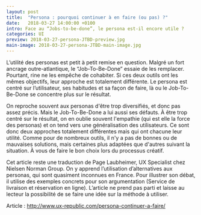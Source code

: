 ```yaml
---
layout: post
title:  "Persona : pourquoi continuer à en faire (ou pas) ?"
date:   2018-03-27 14:00:00 +0100
intro: Face au “Jobs-to-be-done”, le persona est-il encore utile ?
categories: UI
preview: 2018-03-27-persona-JTBD-preview.jpg
main-image: 2018-03-27-persona-JTBD-main-image.jpg
---
```


L’utilité des personas est petit à petit remise en question. Malgré un fort ancrage outre-atlantique, le “Job-To-Be-Done” essaie de les remplacer. Pourtant, rine ne les empêche de cohabiter. Si ces deux outils ont les mêmes objectifs, leur approche est totalement différente. Le persona est centré sur l’utilisateur, ses habitudes et sa façon de faire, là ou le Job-To-Be-Done se concentre plus sur le résultat.

On reproche souvent aux personas d'être trop diversifiés, et donc pas assez précis. Mais le Job-To-Be-Done a lui aussi ses défauts. À être trop centré sur le résultat, on en oublie souvent l'empathie (qui est elle la force des personas) et on tend vers une généralisation des utilisateurs.
Ce sont donc deux approches totalement différentes mais qui ont chacune leur utilité. Comme pour de nombreux outils, il n'y a pas de bonnes ou de mauvaises solutions, mais certaines plus adaptées que d'autres suivant la situation. À vous de faire le bon choix lors du processus créatif.

Cet article reste une traduction de Page Laubheimer, UX Specialist chez Nielsen Norman Group. On y apprend l’utilisation d’alternatives aux personas, qui sont quasiment inconnues en France.
Pour illustrer son débat, il utilise des exemples concrets pour son argumentation (Service de livraison et réservation en ligne). L’article ne prend pas parti et laisse au lecteur la possibilité de se faire une idée sur la méthode à utiliser.

Article : http://www.ux-republic.com/persona-continuer-a-faire/
